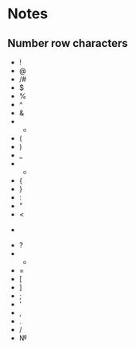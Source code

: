 # Notes
## Number row characters
* !
* @
* /#
* $
* %
* ^
* &
* *
* (
* )
* _
* +
* {
* }
* :
* "
* <
* >
* ?
* -
* =
* [
* ]
* ;
* '
* ,
* .
* /
* №

